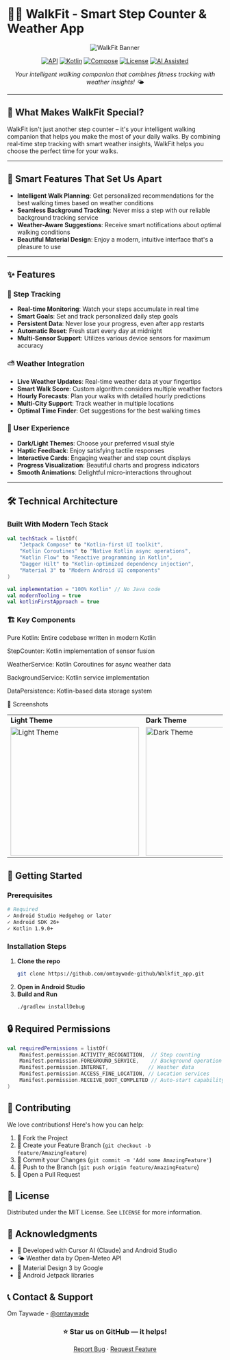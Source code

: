 # 🚶‍♂️ WalkFit - Smart Step Counter & Weather App

<div align="center">

![WalkFit Banner](app/src/main/ic_launcher-playstore.png)

[![API](https://img.shields.io/badge/API-26%2B-brightgreen.svg)](https://android-arsenal.com/api?level=26)
[![Kotlin](https://img.shields.io/badge/Kotlin-1.9.0-blue.svg)](https://kotlinlang.org)
[![Compose](https://img.shields.io/badge/Compose-1.5.0-orange.svg)](https://developer.android.com/jetpack/compose)
[![License](https://img.shields.io/badge/License-MIT-green.svg)](LICENSE)
[![AI Assisted](https://img.shields.io/badge/AI%20Assisted-Claude%20%2B%20Cursor-blueviolet.svg)](https://cursor.sh)

*Your intelligent walking companion that combines fitness tracking with weather insights! 🌤️*

</div>

---

## 🌟 What Makes WalkFit Special?

WalkFit isn't just another step counter – it's your intelligent walking companion that helps you make the most of your daily walks. By combining real-time step tracking with smart weather insights, WalkFit helps you choose the perfect time for your walks.

---

## 🎯 Smart Features That Set Us Apart

- **Intelligent Walk Planning**: Get personalized recommendations for the best walking times based on weather conditions  
- **Seamless Background Tracking**: Never miss a step with our reliable background tracking service  
- **Weather-Aware Suggestions**: Receive smart notifications about optimal walking conditions  
- **Beautiful Material Design**: Enjoy a modern, intuitive interface that's a pleasure to use  

---


## ✨ Features

### 🦶 Step Tracking
- **Real-time Monitoring**: Watch your steps accumulate in real time  
- **Smart Goals**: Set and track personalized daily step goals  
- **Persistent Data**: Never lose your progress, even after app restarts  
- **Automatic Reset**: Fresh start every day at midnight  
- **Multi-Sensor Support**: Utilizes various device sensors for maximum accuracy  

### ⛅ Weather Integration
- **Live Weather Updates**: Real-time weather data at your fingertips  
- **Smart Walk Score**: Custom algorithm considers multiple weather factors  
- **Hourly Forecasts**: Plan your walks with detailed hourly predictions  
- **Multi-City Support**: Track weather in multiple locations  
- **Optimal Time Finder**: Get suggestions for the best walking times  

### 🎨 User Experience
- **Dark/Light Themes**: Choose your preferred visual style  
- **Haptic Feedback**: Enjoy satisfying tactile responses  
- **Interactive Cards**: Engaging weather and step count displays  
- **Progress Visualization**: Beautiful charts and progress indicators  
- **Smooth Animations**: Delightful micro-interactions throughout  

---

## 🛠️ Technical Architecture

### Built With Modern Tech Stack
```kotlin
val techStack = listOf(
    "Jetpack Compose" to "Kotlin-first UI toolkit",
    "Kotlin Coroutines" to "Native Kotlin async operations",
    "Kotlin Flow" to "Reactive programming in Kotlin",
    "Dagger Hilt" to "Kotlin-optimized dependency injection",
    "Material 3" to "Modern Android UI components"
)

val implementation = "100% Kotlin" // No Java code
val modernTooling = true
val kotlinFirstApproach = true

```

### 🏗️ Key Components
Pure Kotlin: Entire codebase written in modern Kotlin

StepCounter: Kotlin implementation of sensor fusion

WeatherService: Kotlin Coroutines for async weather data

BackgroundService: Kotlin service implementation

DataPersistence: Kotlin-based data storage system

📱 Screenshots
<div align="center"> <table> <tr> <td><strong>Light Theme</strong></td> <td><strong>Dark Theme</strong></td> </tr> <tr> <td> <img src="app/src/main/assets/screenshots/light.jpeg" alt="Light Theme" width="300"/> </td> <td> <img src="app/src/main/assets/screenshots/dark.jpeg" alt="Dark Theme" width="300"/> </td> </tr> </table> </div>

## 🚀 Getting Started

### Prerequisites
```bash
# Required
✓ Android Studio Hedgehog or later
✓ Android SDK 26+
✓ Kotlin 1.9.0+
```

### Installation Steps
1. **Clone the repo**
   ```bash
   git clone https://github.com/omtaywade-github/Walkfit_app.git
   ```
2. **Open in Android Studio**
3. **Build and Run**
   ```bash
   ./gradlew installDebug
   ```

## 🔒 Required Permissions

```kotlin
val requiredPermissions = listOf(
    Manifest.permission.ACTIVITY_RECOGNITION,  // Step counting
    Manifest.permission.FOREGROUND_SERVICE,    // Background operation
    Manifest.permission.INTERNET,             // Weather data
    Manifest.permission.ACCESS_FINE_LOCATION, // Location services
    Manifest.permission.RECEIVE_BOOT_COMPLETED // Auto-start capability
)
```

## 🤝 Contributing

We love contributions! Here's how you can help:

1. 🍴 Fork the Project
2. 🔨 Create your Feature Branch (`git checkout -b feature/AmazingFeature`)
3. 💾 Commit your Changes (`git commit -m 'Add some AmazingFeature'`)
4. 📡 Push to the Branch (`git push origin feature/AmazingFeature`)
5. 🎉 Open a Pull Request

## 📝 License

Distributed under the MIT License. See `LICENSE` for more information.

## 🎉 Acknowledgments

- 🤖 Developed with Cursor AI (Claude) and Android Studio
- 🌤️ Weather data by Open-Meteo API
- 🎨 Material Design 3 by Google
- 📱 Android Jetpack libraries

## 📞 Contact & Support

Om Taywade - [@omtaywade](https://github.com/om-taywade)

<div align="center">

### ⭐ Star us on GitHub — it helps!

[Report Bug](https://github.com/omtaywade-github/Walkfit_app/issues) · [Request Feature](https://github.com/omtaywade-github/Walkfit_app/issues)

</div> 
